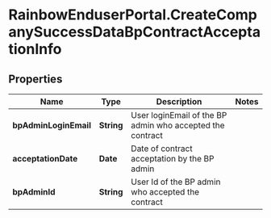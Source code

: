 # RainbowEnduserPortal.CreateCompanySuccessDataBpContractAcceptationInfo

## Properties

Name | Type | Description | Notes
------------ | ------------- | ------------- | -------------
**bpAdminLoginEmail** | **String** | User loginEmail of the BP admin who accepted the contract | 
**acceptationDate** | **Date** | Date of contract acceptation by the BP admin | 
**bpAdminId** | **String** | User Id of the BP admin who accepted the contract | 


